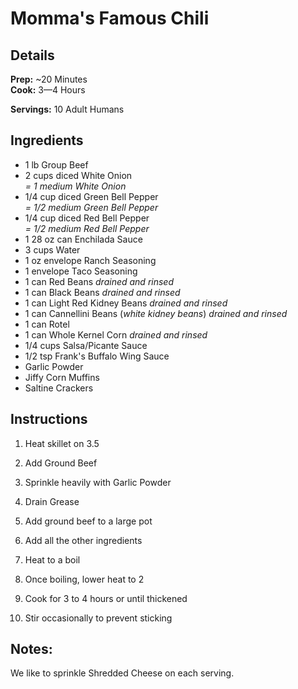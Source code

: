 Momma's Famous Chili
======

## Details

**Prep:** ~20 Minutes  
**Cook:** 3—4 Hours

**Servings:** 10 Adult Humans

## Ingredients

- 1 lb Group Beef
- 2 cups diced White Onion  
  _= 1 medium White Onion_ 
- 1/4 cup diced Green Bell Pepper  
  _= 1/2 medium Green Bell Pepper_
- 1/4 cup diced Red Bell Pepper  
  _= 1/2 medium Red Bell Pepper_
- 1 28 oz can Enchilada Sauce
- 3 cups Water
- 1 oz envelope Ranch Seasoning
- 1 envelope Taco Seasoning
- 1 can Red Beans
  _drained and rinsed_
- 1 can Black Beans
  _drained and rinsed_
- 1 can Light Red Kidney Beans
  _drained and rinsed_
- 1 can Cannellini Beans (_white kidney beans_)
  _drained and rinsed_
- 1 can Rotel
- 1 can Whole Kernel Corn
  _drained and rinsed_
- 1/4 cups Salsa/Picante Sauce
- 1/2 tsp Frank's Buffalo Wing Sauce
- Garlic Powder
- Jiffy Corn Muffins
- Saltine Crackers

## Instructions

1. Heat skillet on 3.5
2. Add Ground Beef
3. Sprinkle heavily with Garlic Powder
4. Drain Grease

1. Add ground beef to a large pot
2. Add all the other ingredients
3. Heat to a boil

1. Once boiling, lower heat to 2
2. Cook for 3 to 4 hours or until thickened
3. Stir occasionally to prevent sticking

## Notes:

We like to sprinkle Shredded Cheese on each serving.







